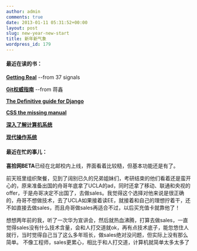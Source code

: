 ```yaml
---
author: admin
comments: true
date: 2013-01-11 05:31:52+00:00
layout: post
slug: new-year-new-start
title: 新年新气象
wordpress_id: 179
---
```


#### 最近在读的书：



**[Getting Real](http://book.douban.com/subject/3567853/)** --from 37 signals

**[Git权威指南](http://book.douban.com/subject/6526452/)**  --from 蒋鑫

**[The Definitive guide for Django](http://book.douban.com/subject/3617254/)**

**[CSS the missing manual](http://book.douban.com/subject/4861462/)**

**[深入了解计算机系统](http://book.douban.com/subject/5333562/)**

**[现代操作系统](http://book.douban.com/subject/3852290/)**



#### 最近在忙的事儿：



**喜拾网BETA**已经在北邮校内上线，界面看着比较糙，但基本功能还是有了。

前天班里组织聚餐，见到了阔别已久的兄弟姐妹们，考研结束的他们看着还是蛮开心的，原来准备出国的舟哥年底拿了UCLA的ad，同时还拿了移动、联通和央视的offer，于是舟哥决定不出国了，去做sales。我觉得这个选择对他来说是很正确的，舟哥不想做技术，去了UCLA如果接着读EE，就接着和自己的理想拧着干，还不如直接去做sales，而且舟哥做sales再适合不过，以后买充值卡就靠他了！

想想两年前的我，听了一次华为宣讲会，然后就热血沸腾，打算去做sales，一直觉得sales没有什么技术含量，会和人打交道就ok，再有点技术底子，能忽悠住人就行，当时觉得自己当了这么多年班长，做sales绝对没问题，但实际上没有那么简单。 不像工程师，sales更累心，相比于和人打交道，计算机就简单太多太多了

